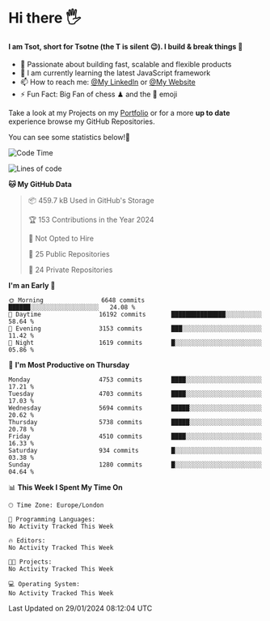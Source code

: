 # Hi there :raised_hand_with_fingers_splayed:
#### I am Tsot, short for Tsotne (the T is silent :wink:). I build & break things :space_invader:
- :telescope: Passionate about building fast, scalable and flexible products
- :seedling: I am currently learning the latest JavaScript framework 
- :mailbox: How to reach me: [@My LinkedIn](https://www.linkedin.com/in/tsotne-gvadzabia/) or [@My Website](https://tsotne.co.uk/contact)
- :zap: Fun Fact: Big Fan of chess ♟ and the 👾 emoji

Take a look at my Projects on my [Portfolio](https://tsotne.co.uk/) or for a more **up to date** experience browse my GitHub Repositories.

You can see some statistics below!:space_invader:
<!--START_SECTION:waka-->
![Code Time](http://img.shields.io/badge/Code%20Time-761%20hrs%202%20mins-blue)

![Lines of code](https://img.shields.io/badge/From%20Hello%20World%20I%27ve%20Written-10.1%20million%20lines%20of%20code-blue)

**🐱 My GitHub Data** 

> 📦 459.7 kB Used in GitHub's Storage 
 > 
> 🏆 153 Contributions in the Year 2024
 > 
> 🚫 Not Opted to Hire
 > 
> 📜 25 Public Repositories 
 > 
> 🔑 24 Private Repositories 
 > 
**I'm an Early 🐤** 

```text
🌞 Morning                6648 commits        ██████░░░░░░░░░░░░░░░░░░░   24.08 % 
🌆 Daytime                16192 commits       ███████████████░░░░░░░░░░   58.64 % 
🌃 Evening                3153 commits        ███░░░░░░░░░░░░░░░░░░░░░░   11.42 % 
🌙 Night                  1619 commits        █░░░░░░░░░░░░░░░░░░░░░░░░   05.86 % 
```
📅 **I'm Most Productive on Thursday** 

```text
Monday                   4753 commits        ████░░░░░░░░░░░░░░░░░░░░░   17.21 % 
Tuesday                  4703 commits        ████░░░░░░░░░░░░░░░░░░░░░   17.03 % 
Wednesday                5694 commits        █████░░░░░░░░░░░░░░░░░░░░   20.62 % 
Thursday                 5738 commits        █████░░░░░░░░░░░░░░░░░░░░   20.78 % 
Friday                   4510 commits        ████░░░░░░░░░░░░░░░░░░░░░   16.33 % 
Saturday                 934 commits         █░░░░░░░░░░░░░░░░░░░░░░░░   03.38 % 
Sunday                   1280 commits        █░░░░░░░░░░░░░░░░░░░░░░░░   04.64 % 
```


📊 **This Week I Spent My Time On** 

```text
🕑︎ Time Zone: Europe/London

💬 Programming Languages: 
No Activity Tracked This Week

🔥 Editors: 
No Activity Tracked This Week

🐱‍💻 Projects: 
No Activity Tracked This Week

💻 Operating System: 
No Activity Tracked This Week
```


 Last Updated on 29/01/2024 08:12:04 UTC
<!--END_SECTION:waka-->
